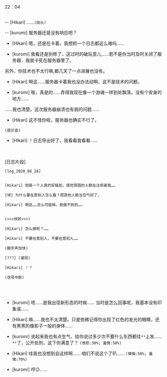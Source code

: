22：04
<br/> </br>
 
-- [Hikari] ……`(挠头)`

-- [kuromi] 服务器还是没有响应吧？

- [Hikari] 嗯，还是在卡着。我想抓一个日志都这么难吗……

- [kuromi] 我看还是别修了，这过时的破玩意儿……若不是你当时及时关闭了服务器，我就卡死在服务器里了。

另外，你技术也不太行嘛,都几天了一点进展也没有。

- [Hikari] 啊这……服务器卡着我也没办法动啊，这不是技术的问题。

- [kuromi] 唉，真是的……弄得我现在像一个游魂一样到处飘荡，没有个安身的地方……

……我也清楚，这次服务器崩溃也有我的问题……

- [Hikari] 这不怪你啦，服务器也确实不行了。

`(提示音)`

- [Hikari] ！日志导出好了，我看看我看看……

<br/> </br>
[日志片段]
```
[log_2020_08_28]
 

[Hikari] 但是一个人真的好尴尬，感觉周围的人都在注视者我……

[倾] 为什么要在意别人怎么看？把其他人都当空气好了。

[Hikari] 啊这……怎么可能嘛，我做不到的……


(>>>快转>>>)

[Hikari] 怎么做呢？……

[Hikari] 不要在意别人，不要在意别人……

(脚步声加快)

[???] (凝视)

[Hikari] ！？

(信号中断)
```

<br/> </br>
- [kuromi] 唔……是我出现新形态的时候…… 当时是怎么回事呢，我基本没有印象诶……

- [Hikari] 嘛……我也不太清楚。只是依稀记得你出现了红色的发光的眼睛，还有黑黑的像影子一般的身体……

- [kuromi] 说起来我也有点生气，给你说过多少次不要什么东西都往`**`上发…… `**`了，公开处刑，这下你满意了？ `(愤怒:30%; 羞愧:50%)`

- [Hikari] 哇我也没想到会这样啊…… 咱们不说这个了叭…… `(懊悔:50%; 羞愧:70%)`

- [kuromi] 哼😕……
